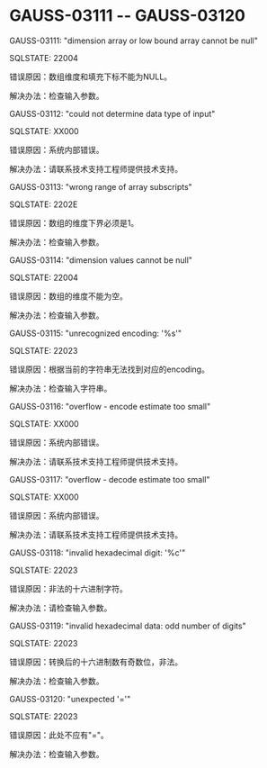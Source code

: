 # GAUSS-03111 -- GAUSS-03120

GAUSS-03111: "dimension array or low bound array cannot be null"

SQLSTATE: 22004

错误原因：数组维度和填充下标不能为NULL。

解决办法：检查输入参数。

GAUSS-03112: "could not determine data type of input"

SQLSTATE: XX000

错误原因：系统内部错误。

解决办法：请联系技术支持工程师提供技术支持。

GAUSS-03113: "wrong range of array subscripts"

SQLSTATE: 2202E

错误原因：数组的维度下界必须是1。

解决办法：检查输入参数。

GAUSS-03114: "dimension values cannot be null"

SQLSTATE: 22004

错误原因：数组的维度不能为空。

解决办法：检查输入参数。

GAUSS-03115: "unrecognized encoding: '%s'"

SQLSTATE: 22023

错误原因：根据当前的字符串无法找到对应的encoding。

解决办法：检查输入字符串。

GAUSS-03116: "overflow - encode estimate too small"

SQLSTATE: XX000

错误原因：系统内部错误。

解决办法：请联系技术支持工程师提供技术支持。

GAUSS-03117: "overflow - decode estimate too small"

SQLSTATE: XX000

错误原因：系统内部错误。

解决办法：请联系技术支持工程师提供技术支持。

GAUSS-03118: "invalid hexadecimal digit: '%c'"

SQLSTATE: 22023

错误原因：非法的十六进制字符。

解决办法：请检查输入参数。

GAUSS-03119: "invalid hexadecimal data: odd number of digits"

SQLSTATE: 22023

错误原因：转换后的十六进制数有奇数位，非法。

解决办法：检查输入参数。

GAUSS-03120: "unexpected '='"

SQLSTATE: 22023

错误原因：此处不应有"="。

解决办法：检查输入参数。

